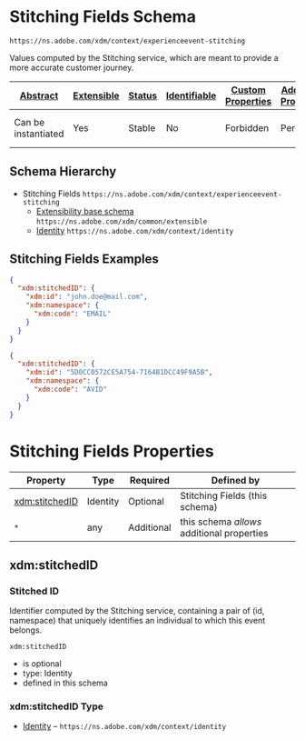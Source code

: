 
# Stitching Fields Schema

```
https://ns.adobe.com/xdm/context/experienceevent-stitching
```

Values computed by the Stitching service, which are meant to provide a more accurate customer journey.

| [Abstract](../../../abstract.md) | [Extensible](../../../extensions.md) | [Status](../../../status.md) | [Identifiable](../../../id.md) | [Custom Properties](../../../extensions.md) | [Additional Properties](../../../extensions.md) | Defined In |
|----------------------------------|--------------------------------------|------------------------------|--------------------------------|---------------------------------------------|-------------------------------------------------|------------|
| Can be instantiated | Yes | Stable | No | Forbidden | Permitted | [fieldgroups/experience-event/experienceevent-stitching.schema.json](fieldgroups/experience-event/experienceevent-stitching.schema.json) |
## Schema Hierarchy

* Stitching Fields `https://ns.adobe.com/xdm/context/experienceevent-stitching`
  * [Extensibility base schema](../../datatypes/extensible.schema.md) `https://ns.adobe.com/xdm/common/extensible`
  * [Identity](../../datatypes/identity.schema.md) `https://ns.adobe.com/xdm/context/identity`


## Stitching Fields Examples

```json
{
  "xdm:stitchedID": {
    "xdm:id": "john.doe@mail.com",
    "xdm:namespace": {
      "xdm:code": "EMAIL"
    }
  }
}
```

```json
{
  "xdm:stitchedID": {
    "xdm:id": "5D0CC0572CE5A754-7164B1DCC49F9A5B",
    "xdm:namespace": {
      "xdm:code": "AVID"
    }
  }
}
```


# Stitching Fields Properties

| Property | Type | Required | Defined by |
|----------|------|----------|------------|
| [xdm:stitchedID](#xdmstitchedid) | Identity | Optional | Stitching Fields (this schema) |
| `*` | any | Additional | this schema *allows* additional properties |

## xdm:stitchedID
### Stitched ID

Identifier computed by the Stitching service, containing a pair of (id, namespace) that uniquely identifies an individual to which this event belongs.

`xdm:stitchedID`
* is optional
* type: Identity
* defined in this schema

### xdm:stitchedID Type


* [Identity](../../datatypes/identity.schema.md) – `https://ns.adobe.com/xdm/context/identity`




